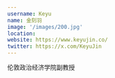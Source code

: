 ```yaml
---
username: Keyu
name: 金刻羽
image: '/images/200.jpg'
location:
website: https://www.keyujin.co/
twitter: https://x.com/KeyuJin
---
```

伦敦政治经济学院副教授
